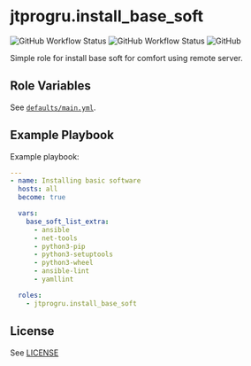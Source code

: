 # jtprogru.install_base_soft

![GitHub Workflow Status](https://img.shields.io/github/workflow/status/jtprog/ansible-role-install-base-soft/CI?label=CI) ![GitHub Workflow Status](https://img.shields.io/github/workflow/status/jtprog/ansible-role-install-base-soft/Release?label=Release) ![GitHub](https://img.shields.io/github/license/jtprog/ansible-role-install-base-soft)

Simple role for install base soft for comfort using remote server.


## Role Variables


See [`defaults/main.yml`](defaults/main.yml).


## Example Playbook

Example playbook:
```yaml
---
- name: Installing basic software
  hosts: all
  become: true

  vars:
    base_soft_list_extra:
      - ansible
      - net-tools
      - python3-pip
      - python3-setuptools
      - python3-wheel
      - ansible-lint
      - yamllint

  roles:
    - jtprogru.install_base_soft
```

## License

See [LICENSE](LICENSE.md)
